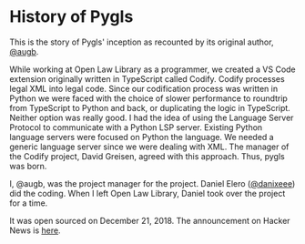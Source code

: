 # History of Pygls

This is the story of Pygls' inception as recounted by its original author, [@augb](https://github.com/augb).

While working at Open Law Library as a programmer, we created a VS Code extension originally written in TypeScript called Codify. Codify processes legal XML into legal code. Since our codification process was written in Python we were faced with the choice of slower performance to roundtrip from TypeScript to Python and back, or duplicating the logic in TypeScript. Neither option was really good. I had the idea of using the Language Server Protocol to communicate with a Python LSP server. Existing Python language servers were focused on Python the language. We needed a generic language server since we were dealing with XML. The manager of the Codify project, David Greisen, agreed with this approach. Thus, pygls was born.

I, @augb, was the project manager for the project. Daniel Elero ([@danixeee](https://github.com/danixeee)) did the coding. When I left Open Law Library, Daniel took over the project for a time.

It was open sourced on December 21, 2018. The announcement on Hacker News is [here](https://news.ycombinator.com/item?id=18735413).
